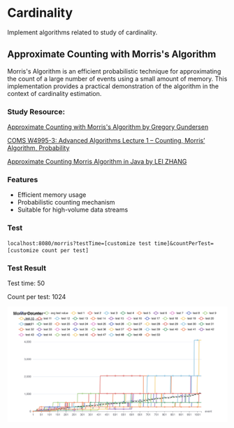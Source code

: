 # Cardinality

Implement algorithms related to study of cardinality.

## Approximate Counting with Morris's Algorithm

Morris's Algorithm is an efficient probabilistic technique for approximating the count of a large number of events using a small amount of memory. This implementation provides a practical demonstration of the algorithm in the context of cardinality estimation.

### Study Resource: 
[Approximate Counting with Morris's Algorithm by Gregory Gundersen](https://gregorygundersen.com/blog/2019/11/11/morris-algorithm/#flajolet1985approximate)

[COMS W4995-3: Advanced Algorithms Lecture 1 – Counting, Morris’ Algorithm, Probability](https://www.cs.columbia.edu/~andoni/s17_advanced/algorithms/mainSpace/files/scribe1.pdf)

[Approximate Counting Morris Algorithm in Java by LEI ZHANG](https://coolbeevip.github.io/posts/algorithm/algorithm-morris-approximate-counter/)

### Features

- Efficient memory usage
- Probabilistic counting mechanism
- Suitable for high-volume data streams

### Test


```
localhost:8080/morris?testTime=[customize test time]&countPerTest=[customize count per test]
```

### Test Result

Test time: 50

Count per test: 1024

![Morris algo test, test Time: 50, count per test: 1024](asset/morris/morrisTest_20241026_50_1024.png)
